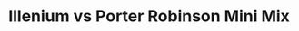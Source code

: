 ---
title: Illenium vs Porter Robinson Mini Mix
artist: Sam Nineberg
site: Soundcloud
source-url: https://soundcloud.com/sam-nineberg/illenium-vs-porter
source: 352923266
---